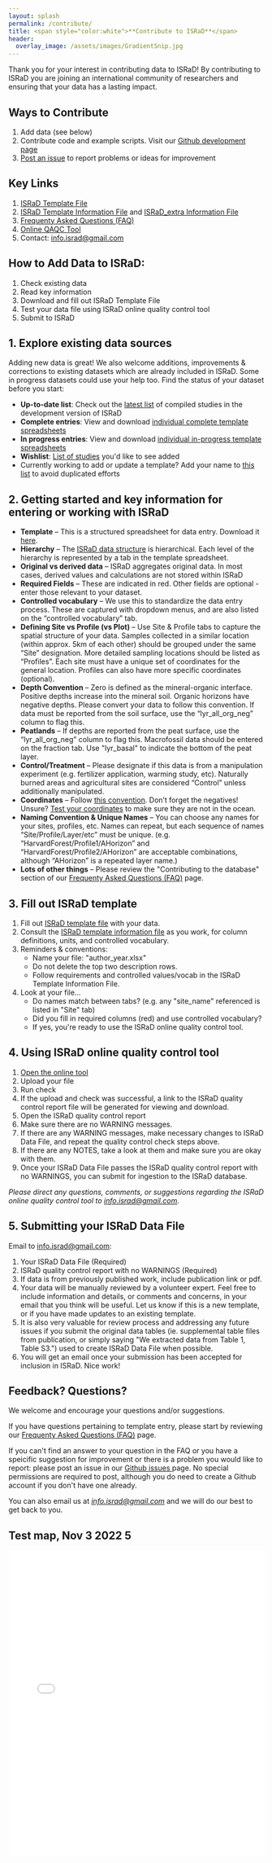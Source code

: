 ```yaml
---
layout: splash
permalink: /contribute/
title: <span style="color:white">**Contribute to ISRaD**</span>
header:
  overlay_image: /assets/images/GradientSnip.jpg
---
```


Thank you for your interest in contributing data to ISRaD!
By contributing to ISRaD you are joining an international community of researchers and ensuring that your data has a lasting impact.

## Ways to Contribute

1. Add data (see below)
1. Contribute code and example scripts. Visit our [Github development page](https://github.com/International-Soil-Radiocarbon-Database/ISRaD)
1. [Post an issue](https://github.com/International-Soil-Radiocarbon-Database/ISRaD/issues) to report problems or ideas for improvement

## Key Links

1. [ISRaD Template File](https://github.com/International-Soil-Radiocarbon-Database/ISRaD/raw/master/Rpkg/inst/extdata/ISRaD_Master_Template.xlsx)
1. [ISRaD Template Information File](https://github.com/International-Soil-Radiocarbon-Database/ISRaD/raw/master/Rpkg/inst/extdata/ISRaD_Template_Info.xlsx) and [ISRaD_extra Information File](https://github.com/International-Soil-Radiocarbon-Database/ISRaD/raw/master/Rpkg/inst/extdata/ISRaD_Extra_Info.xlsx)
1. [Frequenty Asked Questions (FAQ)](https://international-soil-radiocarbon-database.github.io/ISRaD/template_faq/)
1. <a href="https://soilradiocarbon.shinyapps.io/shinyapp/" target="_blank"> Online QAQC Tool</a>
1. Contact: <a href="mailto:info.israd@gmail.com">info.israd@gmail.com</a>

## How to Add Data to ISRaD:

1. Check existing data
1. Read key information
1. Download and fill out ISRaD Template File
1. Test your data file using ISRaD online quality control tool
1. Submit to ISRaD

## 1. Explore existing data sources

Adding new data is great! We also welcome additions, improvements & corrections to existing datasets which are already included in ISRaD. Some in progress datasets could use your help too. Find the status of your dataset before you start:
* **Up-to-date list**: Check out the [latest list](https://github.com/International-Soil-Radiocarbon-Database/ISRaD/blob/master/ISRaD_data_files/database/credits.md) of compiled studies in the development version of ISRaD
* **Complete entries**: View and download [individual complete template spreadsheets](https://github.com/International-Soil-Radiocarbon-Database/ISRaD/tree/master/ISRaD_data_files)
* **In progress entries**: View and download [individual in-progress template spreadsheets](https://github.com/International-Soil-Radiocarbon-Database/ISRaD/tree/master/ISRaD_data_files_in_progress)
* **Wishlist**: [List of studies](https://docs.google.com/spreadsheets/d/1lezUOJjYnB7KtXGDDFO_PKWLtx_7NZ3WaOubP2zUX-g/edit#gid=1009481555) you'd like to see added
* Currently working to add or update a template? Add your name to [this list](https://docs.google.com/spreadsheets/d/1lezUOJjYnB7KtXGDDFO_PKWLtx_7NZ3WaOubP2zUX-g/edit#gid=1750356077) to avoid duplicated efforts

## 2. Getting started and key information for entering or working with ISRaD

* **Template** – This is a structured spreadsheet for data entry. Download it [here](https://github.com/International-Soil-Radiocarbon-Database/ISRaD/raw/master/Rpkg/inst/extdata/ISRaD_Master_Template.xlsx).
* **Hierarchy** – The [ISRaD data structure](https://international-soil-radiocarbon-database.github.io/ISRaD/database/) is hierarchical. Each level of the hierarchy is represented by a tab in the template spreadsheet.
* **Original vs derived data** – ISRaD aggregates original data. In most cases, derived values and calculations are not stored within ISRaD
* **Required Fields** – These are indicated in red. Other fields are optional - enter those relevant to your dataset.
* **Controlled vocabulary** – We use this to standardize the data entry process. These are captured with dropdown menus, and are also listed on the “controlled vocabulary” tab.
* **Defining Site vs Profile (vs Plot)** – Use Site & Profile tabs to capture the spatial structure of your data. Samples collected in a similar location (within approx. 5km of each other) should be grouped under the same “Site” designation. More detailed sampling locations should be listed as “Profiles”. Each site must have a unique set of coordinates for the general location. Profiles can also have more specific coordinates (optional).
* **Depth Convention** – Zero is defined as the mineral-organic interface. Positive depths increase into the mineral soil. Organic horizons have negative depths. Please convert your data to follow this convention. If data must be reported from the soil surface, use the “lyr_all_org_neg” column to flag this.
* **Peatlands** – If depths are reported from the peat surface, use the “lyr_all_org_neg” column to flag this. Macrofossil data should be entered on the fraction tab. Use "lyr_basal" to indicate the bottom of the peat layer.
* **Control/Treatment** – Please designate if this data is from a manipulation experiment (e.g. fertilizer application, warming study, etc). Naturally burned areas and agricultural sites are considered “Control” unless additionally manipulated.
* **Coordinates** – Follow [this convention](https://en.wikipedia.org/wiki/File:Latitude_and_Longitude_of_the_Earth.svg). Don’t forget the negatives! Unsure? [Test your coordinates](https://www.google.com/maps/) to make sure they are not in the ocean.
* **Naming Convention & Unique Names** – You can choose any names for your sites, profiles, etc. Names can repeat, but each sequence of names “Site/Profile/Layer/etc” must be unique. (e.g. “HarvardForest/Profile1/AHorizon” and “HarvardForest/Profile2/AHorizon” are acceptable combinations, although “AHorizon” is a repeated layer name.)
* **Lots of other things** – Please review the "Contributing to the database" section of our [Frequenty Asked Questions (FAQ)](https://international-soil-radiocarbon-database.github.io/ISRaD/template_faq/) page.

## 3. Fill out ISRaD template

1. Fill out [ISRaD template file](https://github.com/International-Soil-Radiocarbon-Database/ISRaD/raw/master/Rpkg/inst/extdata/ISRaD_Master_Template.xlsx) with your data.
1. Consult the [ISRaD template information file](https://github.com/International-Soil-Radiocarbon-Database/ISRaD/raw/master/Rpkg/inst/extdata/ISRaD_Template_Info.xlsx) as you work, for column definitions, units, and controlled vocabulary.
1. Reminders & conventions:
   * Name your file: "author_year.xlsx"
   * Do not delete the top two description rows.
   * Follow requirements and controlled values/vocab in the ISRaD Template Information File.
1. Look at your file...
   * Do names match between tabs? (e.g. any "site_name" referenced is listed in "Site" tab)
   * Did you fill in required columns (red) and use controlled vocabulary?
   * If yes, you're ready to use the ISRaD online quality control tool.


## 4. Using ISRaD online quality control tool

1. <a href="https://soilradiocarbon.shinyapps.io/shinyapp/" target="_blank"> Open the online tool</a>
1. Upload your file
1. Run check
1. If the upload and check was successful, a link to the ISRaD quality control report file will be generated for viewing and download.
1. Open the ISRaD quality control report
1. Make sure there are no WARNING messages.
1. If there are any WARNING messages, make necessary changes to ISRaD Data File, and repeat the quality control check steps above.
1. If there are any NOTES, take a look at them and make sure you are okay with them.
1. Once your ISRaD Data File passes the ISRaD quality control report with no WARNINGS, you can submit for ingestion to the ISRaD database.

*Please direct any questions, comments, or suggestions regarding the ISRaD online quality control tool to <a href="mailto:info.israd@gmail.com">info.israd@gmail.com</a>.*

## 5. Submitting your ISRaD Data File

Email to <a href="mailto:info.israd@gmail.com">info.israd@gmail.com</a>:
1. Your ISRaD Data File (Required)
1. ISRaD quality control report with no WARNINGS (Required)
1. If data is from previously published work, include publication link or pdf.
1. Your data will be manually reviewed by a volunteer expert. Feel free to include information and details, or comments and concerns, in your email that you think will be useful. Let us know if this is a new template, or if you have made updates to an existing template.
1. It is also very valuable for review process and addressing any future issues if you submit the original data tables (ie. supplemental table files from publication, or simply saying "We extracted data from Table 1, Table S3.") used to create ISRaD Data File when possible.
1. You will get an email once your submission has been accepted for inclusion in ISRaD. Nice work!

## Feedback? Questions?
We welcome and encourage your questions and/or suggestions.

If you have questions pertaining to template entry, please start by reviewing our [Frequenty Asked Questions (FAQ)](https://international-soil-radiocarbon-database.github.io/ISRaD/template_faq/) page.

If you can't find an answer to your question in the FAQ or you have a speicific suggestion for improvement or there is a problem you would like to report: please post an issue in our [Github issues ](https://github.com/International-Soil-Radiocarbon-Database/ISRaD/issues) page. No special permissions are required to post, although you do need to create a Github account if you don't have one already.

You can also email us at *<a href="mailto:info.israd@gmail.com">info.israd@gmail.com</a>* and we will do our best to get back to you.

## Test map, Nov 3 2022 5
<div id="map">
<iframe src="/testmap.html" height="600px" width = "100%" style = "border:none" ></iframe>
</div>

<div id="htmlwidget-a76d6e44e855ad8528d6" style="width:720px;height:456px;" class="leaflet html-widget"></div>
<script type="application/json" data-for="htmlwidget-a76d6e44e855ad8528d6">{"x":{"options":{"crs":{"crsClass":"L.CRS.EPSG3857","code":null,"proj4def":null,"projectedBounds":null,"options":{}}},"calls":[{"method":"addCircles","args":[[62.866667,63.166667,63.65,43.7,59.333333,59.416667,59.5,59.666667,60.166667,60.683333,61.833333,61.933333,63.333333,63.583333,63.583333,63.616667,63.65,63.666667,64.016667,64.166667,64.5,64.5,64.833333,65.166667,65.333333,65.5,66.5,66.5,66.5,66.5,66.5,66.5,56.91,56.63,68.983333,69.002778,69.983056,72.002778,72.093056,72.170278,72.333056,72.336111,72.502778,72.508611,72.514167,72.688611,72.889167,73.249722,73.680833,73.910556,73.961667,74.016389,74.498806,74.511111,74.516389,-1.1,67.416667,63.716667,61.983333,57.033333,70.77,71.05,69.53,0.777008,0.782228,0.776631,0.777775,-0.146008,48.78333333,55.333333,40,-18.183333,37.51384,37.52,37.62577,37.46444,37.4644,-41.11,37.5138,-40.3,-39.5,-37.8,-21.078,58.283333,0.656722,0.655639,0.645556,0.667833,0.659972,0.692778,0.679361,0.703833,0.670861,0.72625,0.725306,0.726583,0.706611,0.649694,0.656556,53.9,53.65,53.566667,53.72,52.28,14.17,13.9536,17.53,11.3524,32.9,31.68,44.06516,33.40143,40.05236,35.68839,40.27707,38.89209,37.107117,37.03269,32.95106,37.006472,39.04168,46.14103,45.81637,42.53562,40.81297,35.41062,39.06044,28.12919,31.19608,29.68819,47.15919,47.12833,-26.416,-27.7,-28.3833,-28.1833333,-24.666667,21.119056,55.66666667,6.3487,6.49416,6.49418,6.527,6.5273,6.5305,66.572299,69.768506,70.681111,70.825738,71.001319,71.388333,71.65,71.925,72.091944,72.153333,72.191111,72.291667,72.478056,72.49,72.559444,72.623333,73.678056,50.133,37.848,57.73,57.733333,31.6809,64.875,19.84111111,68.1,64.8,62.5,60.6,54.1,49.6,58.25,56.1,56.45,56.416667,56.65,56.85,54.684,52.948365,42.5333333,73.15,41.2649,34.589,34.645,34.705,34.702,32.4,32.373,32.391,32.319,32.366,30.944,30.991,30.997,31.024,55.46,55.47,55.66,55.47,55.42,55.46,55.462,55.463,55.464,55.465,55.466,55.467,11.316667,11.433333,11.383333,11.283333,11.416667,11.216667,11.45,37.41183,37.32167,34.00111111,34.01305556,45.2041,37.03,40.52,46.420253,49.06666667,48,23.17,23.17,35.77,35.56,35.3,34.41,33.92,35.01,32.89,33.8,33.76,34.85,35.47,36,37.02,37.4,32.18,31.82,31.92,31.48,31.4,31.97,32.15,31.92,32.18,32.55,32.52,32.35,32.52,30.45,31.08,37.6,77.583,77.45,78.7,79.53,78.33,66.41,64.6,65.28,65.05,51.3092,5.213894,43.73,41.71,-0.192639,-0.187889,-0.224889,-0.212639,-0.616472,-0.612325,-0.621664,-0.628936,-0.639219,-0.7402,-0.738322,-0.741908,19.41937,19.947352,20.147748,22.052759,21.106667,22.164444,61.63194444,4.3766,4.513056,4.356667,3.867778,46.5333333333333,46.25,3.130167,60.08333333,62.45,19.41,19.58,19.9064,20.09,20.71,22.147,20.00136111,19.91805,19.931314943,21.33377,21.54488,18.3,60.7551,60.7447,60.75,60.7284,55.90497,55.864,55.877,55.91398,55.9169,56.628,56.37,76.5102778,76.4272222,61.0312,61.0333,61.0291,78.2212,0.8555,1.90406,1.18999,1.1846,1.18077,1.21508,1.4925,0.5861,43.47,42.32,42.47,-8.73,-7.65,70.622778,-1.733,-26.894167,-24.016944,-20.976667,-18.364167,50.761528,50.813239,-30.201572874,-31.8128438198,-32.8760935922,-33.9991126194,-33.4777993641,-33.339007222,-33.9686472266,-36.4581581597,-37.2534368505,-38.7741183293,-39.859412611,-39.9,-40.9034007675,-42.4218592618,-43.0579050134,-43.9639304659,-45.4873615711,-45.786385301,-46.5682268027,-51.8069602341,-53.432670885,-53.3147812566,-58.5,-62.7,-2.31439,-2.30501,-2.30532,-2.30447,-2.46391,-2.4645,-2.4623,-2.46401,0.45994,0.46225,0.46078,0.48398,-2.23755,-2.32121,-2.10423,-2.25128,-2.39338,-2.39139,-2.34632,-2.33661,0.5216,0.5135,0.5638,0.56149,4.372667,-1.078073,49.4,-2.34314,-2.37157,-2.38434,-2.27159,-2.23921,-2.38625,-2.11852,-2.24719,-2.39167,-2.15216,-2.43541,-2.584022,-2.46116,-2.63392,-2.41406,-2.3926,-2.61239,-2.39626,-2.581739,2.31314,61.25,57.666,-29.484384,-29.484925,-29.49,-29.48,-29.481443,-29.482098,-29.485963,-29.487405,-29.49,-29.49,-29.487,-29.491248,-29.48,69.5,69.65,68.61668,68.8,68.64916,68.65247,69.27923,69.28254,69.34589,69.35533,69.95348,69.95922,69.96079,69.98635,69.99614,69.99615,69.99649,70.01033,70.01736,70.01843,70.02459,70.20547,70.2879,70.32723,70.32911,70.37249,70.3777,70.41557,70.45475,70.69273,70.70613,70.72825,70.75409,70.76625,70.78256,70.78966,70.79303,71.12312,71.17556,71.19358,71.19909,71.24163,71.27396,57.32,73.13,48.87,61.38333333,62.68333333,49.872222,50.144167,36.7166667,46.4,46.35,46.82304,46.73973,46.75515,47.02811,47.0667,47.83065,45.167,34.7,55.22,-8.832648,-8.838343,-8.857239,-8.709576,-8.704094,2.786562,2.809431,-1.91423,-1.91574,-1.92261,-1.94643,-8.621357,-8.559104,-8.587465,-8.601752,-8.590764,-8.598676,-8.67768,-8.716872,-8.720599,-8.672984,4.32158,4.31875,4.32464,-8.551496,-8.519072,-2.27997,-2.28078,-1.56959,-1.57336,45.7741,4.375831,4.369442,4.361511,4.4335,4.420356,4.405861,4.405417,67.465933,67.499584,67.501672,67.502125,67.502145,67.503131,67.505128,67.5059,67.505944,67.531678,67.531861,67.533627,67.534419,79.97,55.333333,54.333333,53.066667,52.333333,50.25,49,54.1,54.05,54.05,42.54,72.484093,72.491857,69.446123,69.437654,73.421871,73.447489,67.275085,67.074456,19.944482,19.934751,19.927645,19.919756,19.954729,19.946428,19.939596,19.782252,19.772414,-3,55.15,55.97,56.92,58.46,60.05,60.52,63.13,-40.4,-40.35,-38.7,46.8148903401798,47.4775998595358,47.5352163486519,47.5348515940413,47.4637022745467,47.3191837232659,47.2475447589112,46.98977531683,46.9571736411248,46.8049799056669,46.5227583554496,46.5276212229171,46.4485532471578,46.4466412388683,46.238858909996,46.1607560776831,46.679933380506,47.5428284947625,46.2250916638445,46.7711873272217,46.8163667110869,47.0388138900752,46.8788835399998,46.8449134457592,46.2908672228976,46.8630793100156,46.6038747409885,46.6286307919012,46.5036483214704,46.7571541359037,47.4556756580239,47.1133830244307,47.4043686961747,47.4283104271685,47.228767233926,47.2415403818684,47.1835381402071,47.4835007781006,47.408145373637,47.1267621314869,47.0585378530504,47.2087416832883,47.3990315571444,46.5832949894714,46.2290420571949,46.0222509462979,47.2742919772411,46.4469235568531,46.7008633043892,46.2680262363379,46.6623540039575,47.0479198165054,47.6841827906742,47.1644120123761,20.078333,20.05647854,20.05974943,20.06240707,20.06359894,20.07037046,20.06804881,20.06848717,20.06979738,20.06899205,20.06667126,20.06942127,20.07059819,20.0714978,20.07225391,20.07386512,4.81771557689,4.82248662654,4.82958524923,4.83640896006,4.84299915629,4.33,48.33,44.6428,44.7,64.833333,65.875101,61.94,67.46,69.22,18.3157,37.5149108196,37.475295345,37.46045,37.4742,37.42461,37.3559,37.3855,37.3587,37.36133,37.51837,37.3559,37.36029,37.36108,37.36013,37.36011,37.52368,37.3623,37.48944,36.48833,37.49583,37.62417,37.5155,37.5119,37.51611,37.53247,37.51611,37.51068,37.52472,37.6408358987,37.62591,37.61047,34.375,34.1166666666667,34.6888888888889,41.70977568,41.16574593,54.691111,54.22,61.32,61.36,48.23,49.52,55.23,31.8875,32.418889,35.159444,35.084444,45.64611,19.945,36.9679,35.15944,9.424778,20.1,24.1537,24.1782,24.195,23.1922,23.2472,23.1448,24.1105,63.87836111,68.35,63.88,38.908122,61.8234,65.265,67.3313,67.4394,67.453,68.4092,64.334917,64.350517,64.341667,55.27,55.42,54.77,54.4,51.07,52.02,52.87,50.47,58.364,58.438,58.442,58.522,58.659,60.444,60.48,60.506,60.796,60.816,60.849,-0.063,-0.09,0.151,0.189,-0.163,-0.275,-0.069,76.51,76.5333,-0.31041,-0.31916,-0.31209,-0.32143,-0.327,-0.328749,-0.480641,-0.5055,-0.493453,18.404,67.06,67.06,64.83,-23.034028,-22.837222,67.08,69.38,63.57,60.789,66.57833858,66.57222759,66.55433575,66.54351974,66.51,66.46726781,66.48809281,66.48508807,66.52198093,66.55958843,66.5605656,66.56592582,66.57025851,66.5212258,66.51397931,66.56,66.50608968,64.69,60.415,69.72,61.8,36.52,-4.063333,-3.8297,51.55,65.16,61.73,62.72,65.26,65.1,61.95,68.34,61.19,68.28,67.8,61.86,61.81,62.79,62.28,-23.02962842,-23.055389125,-23.307657278,-23.51110799,-23.31659419,-23.306279189,-25.020261477,-25.020097641,-25.020141345,-25.016156497,-25.0294766148,-25.1441617869,-25.20153497,64.7,47.91,51.4,48.08,51.52,51.29,49.99,48.11,47.99,50.48,10.42,60.52,68.35,36.11277778,44.6381,20.2,19.811,19.814,19.817,19.824,67.83,69.63,-28.17,-27.45,-26.72,-23.13,-37.3,-3.280222,-3.28125,-7.217444,-7.214861,55.06,55,57.83,57.38,67.17,63.88,68.62,57.42,-4.2399133,-4.2764133,-3.8317133,-3.8343183,-3.837195,-3.8314967,-3.8343483,-3.8370433,-3.8398533,-3.8425317,-3.847015,-4.9,-4.8887517,-4.0568767,-4.05818,-4.0594867,-4.0609133,-4.0614067,-4.0615733,-4.06247,-4.0632,-4.0650433,-3.936833,-3.95605,-5.212183,-5.210583,-6.327617,-6.32725,-4.4373,-4.451433,-4.448383,-4.442217,-4.543883,-4.535583,-4.404467,-4.41665,-4.413117,-4.4097,-4.720133,-4.706033,-4.9093,-4.9083,-6.204533,-6.211167,-5.523139,-5.671417,-4.783389,24.68,-35.65,-38.58333,-38.28333,-39.61667,-41.116667,-42.71667,-45.45,-45.4,57.75,63.916667,68.633333,46.5131,46.5137,46.5186,46.5071,46.4459,46.46,46.5428,46.5319,46.4969,46.5208,36.9528,36.9763,36.9945,40.278,40.2718,40.2792,40.2774,35.1719,39.9442,36.0831,47.9317,44.7222,41.1994,46.745,46.9542,38.9481,47.6953,40.8944,48.6392,4.083333,68.6,65,68.8,55.792778,51.516667,19.8336,35.22,52.28,51.97,62.42,60.45,60.63,76.53333333,78.17,4.47777778,4.45888889,32.555896,32.450616,32.4261,63.3,63,68.6291,18.016667,20.078,13.94694,20.059375,19.743842,19.1869,52.6,51.4,50.798452,60.75,40.283,21.506278,21.50512,49.034917,31.7528,-1.73,19.6925,19.7043,19.6783,19.6918,19.6922,19.6997,19.6989,19.7464,19.6728,19.6554,19.6585,19.682,19.6737,19.669,19.6779,19.6943,19.6676,19.6658,44.06438112,44.06441867,44.06443477,44.06437576,44.06437576,42.53798333,42.53815,42.53805,42.538,42.53808333,45.48456667,45.48463333,45.48456667,38.74245,38.74283,38.74346,38.74445,38.74454,45.55916667,45.56527778,45.56222222,45.55888889,45.55972222,47.5052,47.5051,47.5051,47.549,47.5056,47.5055,47.5054,47.5053,47.5057,47.5056,47.5062,47.5061,47.506,47.5065,47.5064,47.5063,47.13,46.71,51.5799327590473,46,43.8117,45.05,39.9402777777778,51.24783,48.29,64.57,-12.8767833333333,-13.0222,-13.0856,-12.85495,-12.9068333333333,-12.70595,-12.8342833333333,-12.6923833333333,-12.7181333333333,-12.7056333333333,-12.7378333333333,-12.7139166666666,-12.73805,-12.7641833333333,-12.7118166666666,-12.7009833333333,-12.7393666666666,-12.9885333333333,-12.98995,-12.97425,-12.7926,-13.0642166666666,-13.0689166666666,-13.0699333333333,-13.0514833333333,-13.0252166666666,-13.03815,-13.0233333333333,-12.9603333333333,-12.9948166666666,-12.9777333333333,-12.98385,-12.9977666666666,-13.0241833333333,-13.0437166666666,61.93194444,61.96333333,62.07138889,62.08833333,62.10527778,63.88305556,45.56,45.762378,71.281711,65.15333,63.87983,32.54092,63.8798,32.59052,39.10828,39.1007,31.8531,37.37783,38.25136,46.76846,38.89124,31.91068,45.5076,40.45984,68.66045,45.49266,68.454219,68.456236,68.75,0.7,1.05,0.674026,0.916667,0.691914,1.481839,1.538019,0.783333,0.9,56.817,60.83,-0.001075,-2.58,34.237,34.1709,68.633,65.3925,65.665,65.6653,65.7111,65.8056,66.1306,66.2217,66.2691,65.56758,65.19,-41.2,44.86667,67.27,67.25,67.26,66.15,65.67,69.82,62.2,67.8,-2.316667,67.53,40.2,36.1,38.9,46.8,33.1,40.6,41.1,44.23,43.3,43.38,42.3,41,39.8,40.55,50.6,68.6194,68.6325,-3.017,-23.3,-22.72,-3.5,-10.17,-11.77,-11.82,-12.7,-7.52,-3.5,-23.32,-23,-22.67,-22.68,-19,-22.75,66.7,45.8059,50.5333,9.16,-3.82,9.28,9.37,10.43,2.98,5.68,43.32704,43.32715,34.2,-30.434083,-30.4342666666666,-30.4341,-30.3031333333333,-30.3040333333333,-30.3023333333333,38.89715,38.88038,32.5375,38.710133,40.5005,37.0612167,38.698467,40.535383,37.054933,38.628367,40.5864167,37.162517,19.8913,19.875,18.0439,18.446,48.3597,34.5,61.8,64.3289,64.3248,64.363,64.3078,49.872,50.1,19.792253,-1.21,-1.206,-1.207,-1.206,-1.209,-1.582,-1.598,-1.618,0.714,0.745,0.758,0.772,0.788,-0.24,-0.205,-0.199,-0.191,-0.184,0.772,0.772,0.775,0.764,1.02,15.344,15.335,12.731,12.733,10.94,10.94,10.865,9.304,7.714,7.715,7.705,7.708,7.302,7.137,-2.5,-0.233333,-0.9,-7.15,3.5,-34.96,1.45,1.45,1.45,59.88,39.1337,39.1331,39.1324,39.132,39.1318,39.1315,39.1338,39.1337,39.1332,39.1329,39.1327,39.1325,39.132,39.1311,39.1305,39.132,39.133,39.132767,39.132967,39.133133,39.132857,39.131147,39.13354,39.133,39.13283,39.13221,39.12887,39.12974,39.13008,39.1323,39.13417,39.13836,39.139531,39.141,39.14,39.139084,39.138,39.136543,39.13577,39.13589,39.13729,39.13853,39.142723,39.142322,39.142352,39.14426,39.14359,39.143203,39.143003,39.142,39.141683,39.1421,39.1428,39.1448,39.14566,39.143211,39.144861,39.14295,39.1422,39.14376,39.131574,39.129641,39.135032,39.133626,39.130707,39.126972,39.129815,39.131881,39.130773,39.129,39.128747,39.135,39.131557,39.132,39.131667,39.1302227,39.1288456,39.12755,39.13032,39.1334,39.13402,39.1189,39.1188,39.1186,39.1184,39.117577,39.116,39.118,39.1201567,39.1213467,39.1220483,39.1240833,39.1197333,39.121,39.122,39.11989,39.11749,39.122926,37.81,37.82,40.57,40.67,40.1,39.3,39.38,39.78,43.35,43.45,43.48,43.37,43.53,42.6,42.27,42.17,41.78,48.23,32.2,31.88,31.9,31.07,31.67,31.8,31.5,31.5,31.52,31.62,31.42,31,32.48,32.58,32.6,32.7,32.83,32.92,44.67,51.85,48.67,51.33,50.93,55.48333,51.06667,46.8,45.63333,55.86667,52.85,51.1,48.85,60.08333,50.45,44.71667,20.805833,20.807361,20.80833,20.813194,20.813194,20.815139,64.04,65.167,-4.7156,-4.15495391102,-4.19940399992,45.8548888888889,23.1917,23.17,23.1558,-4.007,-4.007,44.25,18.072,6.207,48.9610520077393,2.1388,2.2529,2.4339,2.7628,2.7424,2.7146,2.6501,2.6464,2.5651,2.4324,2.1416,2.1415,2.2025,2.2574,2.292,2.3467,2.3638,2.3706,2.4272,2.4429,2.4727,2.4784,2.5148,2.5336,2.5894,2.6072,2.5334,2.5325,2.5011,2.3902,2.1849,2.6591,2.593,2.5998,2.7154,2.8441,-31.43,-43.8,-45.73,43.68,51.76666667,64.55,64.783333,66.983333,-34.013,58.44,63.26,35.970138,-3.936833,43.295833,42.396389,42.033333,68.32,63.98,75.67,69.15,69.43,68.32,68.95645,69.12,65.21,49.2,49.2,51.6,49.3,49.6,49.3,50.1,-2.55,48.9,49.87,-4.35,-27.65,0.65861111,0.65861111,0.59472222,0.59666667,0.59666667,0.595,0.68777778,0.64444444,21.0987,20.93,19.4812,20.1307,19.41694,19.93,22.1394,20.0797175273,20.0855537531,20.0861057582,20.0980477582,20.1080340474,20.1231122553,20.1177216,51.01,19.3967,19.4797,19.9198,20.0272,21.0923,22.072,53.5,42.15,-2.4,-1.4,38.5,-2.95,-2.98333333,37.016153,37.0287,37.03182,37.086598,37.261593,36.725967,55.9055,55.877274,55.92842,55.08,55.9,55.89575,56.62832,56.37,55.9148,46.4987294,46.55065,46.48661,46.529056,68.03,52.58,51.98,52.05,10.16,46.662354,51.27,66.45,69.29,64.71,71.28088955,71.28085284,71.28088149,71.28163519,71.28158027,71.28156767,71.28158226,71.27970294,71.27971842,71.27974471,71.28034903,71.2803719,71.28037109,71.27761866,71.28004919,71.27850851,71.27848057,71.28021114,71.27723396,71.2772336,71.275,29.632417,29.89775,29.898,36.01666667,39,43,59,4.015556,3.42138889,64.81666667,68.4666667,68.75,35.01,37,42.1,34.8,37,29.61,29.59,29.59,29.58,29.6,39.6452,65.039,16.833333,50.131667,53.58,-3.317,-67.6572222222222,-67.6541666666667,-67.6713888888889,-69.3888888888889,-69.3861111111111,-70.7933333333333,-69.3733333333333,-69.4019444444445,-69.4041666666667,-69.3902777777778,-70.7955555555556,-70.7625,-70.7902777777778,-69.39,-67.6591666666667,-69.39,68.4786,68.7207,69.5667,67.2666666666667,67.045,67.052,72.068,47.68,69,54.52,61.48,61.95,61.3,63.37,61.98,52.45,58.28,59.15,54.82,54.87,54.95,55.12,55.13,55.2,54.72,54.72,54.73,54.73,54.6,54.78,54.85,54.75,54.32,54.32,54.15,54.63,54.7,54.43,54.27,54.42,54.45,54.52,54.62,55.5,55.4,54.6,54.6,54.57,54.63,65.62,65.62,64.63,66.12,66.1,65.93,65.93,66.3,66.3,67.62,67.53,67.65,67.45,67.77,67.68,67.1,67.27,66.77,66.67,66.6,67.33,67.18,66.52,66.75,66.82,65.8,66.17,65.62,65.53,66.05,65.92,66.43,67.13,67.08,67.12,67.92,67.9,61.43,62.13,65.27,65.43,65.38,65.25,65.55,65.3,68.42,69.35,68.47,67.65,68.67,69.93,69.55,69.28,69.37,68.97,74.02,63.65,60.58,61.63,52.45,52.47,52.55,52.45,52.35,52.85,53.52,53.57,53.33,57.17,57.17,56.1,56.17,55.57,54.7,54.75,54.93,54.77,54.68,54.4,54.35,55.72,55.53,55.33,55.28,55.05,54.97,54.97,55.02,54.62,55.38,54.58,54.45,56.18,55.13,55.17,55.12,54.62,55,55.13,55.35,56.28,55.75,55.85,55.33,55.17,53.53,53.58,53.57,54.45,53.43,54.9,55.88,53.68,53.63,53.77,53.83,53.35,53.4,53.42,54.15,53.92,53.33,53.22,53.68,53.62,54.28,54.22,52.75,52.97,53.23,54.52,53.88,54.12,53.47,53.28,53.32,54.3,54.05,52.92,52.92,52.9,54.67,55.08,54.97,54.83,54.87,54.95,54.58,54.53,54.47,54.45,54.88,54.6,54.62,54.28,54.27,54.42,54.58,54.55,54.57,54.58,54.63,54.6,54.08,54.3,54.67,54.47,54.6,54.27,54.28,54.52,54.8,54.7,54.7,54.85,54.87,54.73,49.52,49.05,49.28,49.27,49.43,49.33,49.45,49.65,49.65,49.87,49.82,49.4,49.43,49.23,49.6,49.43,49.65,50.12,50.07,50.12,50.13,50.13,50.08,50.1,50.32,50.3,49.87,50,50.58,50.53,50.33,50.48,51.07,50.98,50.43,50.45,50.27,50.27,50.38,51.12,51.12,51.23,51.08,51.42,51.7,50.78,51.37,51.63,51.95,52.47,52.47,52.53,52.58,51.57,51.57,51.85,52.85,52.93,52.37,52.78,52.87,54.45,54.53,54.62,54.88,54.83,55.22,54.7,54.67,54.88,54.87,54.8,54.77,54.73,54.78,53.87,53.73,53.75,53.9,53.6,53.82,53.92,53.97,54.07,54.08,54.15,54.23,54.45,54.42,54.28,54,53.92,53.93,54.97,55.07,54.75,54.78,55.18,55.53,55.43,54.72,54.78,54.8,54.73,54.63,54.82,54.8,55.25,55.33,54.98,54.27,54.58,54.7,54.42,54.43,54.65,55.3,55.4,55.78,55.5,55.58,55.7,55.53,55.82,55.83,55.9,55.13,55.13,54.58,54.47,67.5,67.97,68.3,67.43,67.42,67.47,67.47,59.27,59.38,59.12,59.15,59.12,58.42,58.3,58.53,66.1],[-65.366667,66.716667,-68.35,11.6,-133.75,-133.666667,-133.716667,-133.816667,-134.833333,-135.833333,-135.016667,-162.866667,-137.5,-139.166667,-145.5,-139.25,-139.333333,-139.333333,-140.5,-145.5,-140.916667,-145.75,-149.083333,-149.016667,-144.016667,-149.666667,-144.833333,-145.166667,-145.25,-145.5,-145.75,-145.916667,76.55,-76.13,55.133333,-134.5,83.455278,73.799722,81.481111,72.170278,74,79.993333,74.080833,80.328611,74.733056,73.730556,80.0925,74.033611,80.610833,73.183056,76.138611,79.996667,78,73.994444,75.925,114.133,63.366667,121.616667,129.366667,124.1,136.25,136.233,90.2,112.043989,112.035489,112.0407,112.033814,109.352458,-94.55,-77.666667,140.56,-69.241667,-120.46292,-120.59,-120.59085,-120.36906,-120.369,174.95,-120.46,175.4,174.2,175.4,55.36,-119.366667,22.33919,22.33822,22.34,22.33764,22.34197,22.31578,22.34728,22.33439,22.33106,22.34172,22.34228,22.33881,22.34764,22.37131,22.37689,-78.766667,-77.733333,-76.133333,10.15,9.7,121.22,121.3161,78.27,123.0836,35.25,34.78,-71.28834,-97.56725,-105.58324,-83.50185,-105.54524,-78.13764,-119.733,-119.2621,-87.3941,-119.005758,-95.20495,-89.3221,-121.95838,-72.17562,-104.74455,-99.06044,-78.07115,-81.43394,-84.46647,-81.99345,-99.11251,-99.23907,-48.866,-49.15,-49.55,-49.866,-50.216667,-156.900639,-97.86666667,-72.3272,-72.3509,-72.351,-72.3493,-72.3493,-72.3509,71.538849,-162.992134,166.498611,-154.312592,83.199463,157.648056,155.763333,154.846111,154.474167,154.225556,155.304167,151.888889,153.453889,153.495833,154.574167,158.679444,159.165833,11.867,-122.5318,-76.08,-76.083333,-110.0003,-147.766667,-155.12444444,-106.6,-110.6,-115,-115.3,-110.9,-110.1,85.333333,84.216667,84.883333,84.333333,84.216667,84.5,-2.451,-6.893018,-72.1833333333333,-79.96666667,-72.748597,-77.271,-77.45,-77.252,-77.303,-84.87,-84.777,-84.789,-85.008,-84.785,-93.162,-93.134,-93.019,-92.944,-98.16,-98.15,-98.15,-98.16,-98.16,-98.15,-98.162,-98.163,-98.164,-98.165,-98.166,-98.167,76.583333,76.566667,76.583333,76.533333,76.516667,76.616667,76.833333,-118.4265,-118.3583,-119.81777778,-119.80305556,-68.7402,-119.18,-121.94,0.124819,-80.6,-95,112.53,112.54,101.62,100.63,101.12,100.34,99.81,98.07,96.74,96.73,97.02,98.45,100.07,100.22,101.03,100.11,91.68,92.9,93.95,91.07,90.11,89.31,88.69,86.57,85.3,84.26,82.56,81.18,80.75,91.07,91.69,101.24,20.93,21.02,16.5,13.35,17.1,42.57,42.92,43.18,45.57,4.5206,-2.591406,10.29,12.38,11.618639,11.607417,11.60625,11.598139,35.437164,35.488547,35.500719,35.508822,35.501864,35.444522,35.448581,35.448767,-155.288497,-155.262791,-155.693817,-159.471614,-156.868611,-159.657221,-149.17555556,114.3598,114.046389,114.005833,113.711944,9.63333333333333,7.92,113.312,-132.36666667,-114.53333333,-155.24,-155.15,-155.3108,-155.72,-156.26,-159.6276,-155.4677778,-155.3175,-155.30381011,-157.7162,-158.08818,-65.8,89.3992,89.4387,89.4167,89.149,-98.52572,-98.484,-98.484,-98.382698,-98.964,-99.942,-95.67,-68.6705555555555,-68.9836111111111,89.7712,89.82,89.7874,15.6888,17.0105,17.95954,17.84023,17.81385,17.79632,17.48701,17.42449,17.79155,12.68,13.05,12.98,-63.97,-63.07,147.91,-47.15,20.698333,21.868889,22.48,21.841944,4.735378,4.595736,-71.2507053288,-71.5000805329,-70.5216234434,-71.1404679754,-70.8324210036,-71.6124259103,-71.8756413613,-71.6972132758,-73.2668598347,-73.3896767055,-72.1111994227,-73.4,-73.1540446281,-73.8242943926,-73.617121548,-72.3965301267,-72.8148157293,-72.9075677198,-72.6127645345,-72.1648781625,-70.9885993606,-70.3610585755,-62.2,-61.1,28.75246,28.75427,28.75442,28.75392,29.10289,29.10346,29.09644,29.10335,30.37355,30.37403,30.37271,30.35252,28.80599,28.78661,28.91073,28.82287,29.22039,29.18546,29.15806,29.1748,30.16291,30.14298,30.14336,30.13951,114.355028,29.757854,8.67,28.75495,28.74566,28.73993,28.81809,28.83293,28.73741,28.87543,28.82691,28.74664,28.85824,28.83188,28.72875,28.83657,28.69857,28.83451,28.78057,28.71181,28.76637,28.727643,28.75471,-100.95,-95.416,-50.230768,-50.229525,-50.225,-50.22,-50.206635,-50.209025,-50.208788,-50.207848,-50.206,-50.203,-50.197,-50.181022,-50.17,161.86,162.51667,159.033333,162.5167,-149.84899,-149.59947,-152.12693,-152.16701,-152.24869,-152.01769,-156.63817,-152.95072,-156.54585,-156.42445,-156.68912,-153.07007,-156.52992,-153.15491,-156.69791,-153.18606,-156.56652,-151.1798,-156.9849,-156.80655,-156.59154,-156.9627,-156.92665,-156.98128,-156.9479,-153.73894,-153.92424,-156.8429,-156.72044,-153.56248,-156.66823,-154.45043,-154.51704,-156.31664,-156.89731,-156.50224,-156.66536,-156.77391,-156.497,-62.35,-80,2.05,-135.65,-116.11666667,10.461111,11.866667,-119.283333333333,10.75,10.75,16.4029,16.65213,16.80596,18.27196,18.212,20.35568,-68.667,-120.05,-77.68,-75.06308,-75.01565,-75.04473,-74.914,-74.936,10.71234,10.71964,102.5241,102.5216,103.1215,103.1085,-74.87551,-74.89926,-75.07276,-75.00109,-75.05209,-75.09368,-75.09782,-75.00872,-75.07433,-75.09421,12.46281,12.45606,12.46261,-75.10646,-75.06102,103.037,103.0191,102.7988,102.8,3.145,114.358869,114.353731,114.353308,114.366408,114.363372,114.359122,114.366806,86.508367,86.569428,86.607439,86.613033,86.617805,86.607986,86.603808,86.602047,86.600197,86.636073,86.635111,86.634983,86.636064,-84.47,-77.75,-72.05,-77.083333,-76,-63.5,-68.366667,-72.52,-72.45,-72.46,-72.18,101.671208,101.647496,161.751543,161.710116,98.45439,98.364665,96.836809,96.975623,-155.259252,-155.264826,-155.270209,-155.277492,-155.294879,-155.297474,-155.298535,-155.29117,-155.304182,38.5,85.3,76.67,76.43,78.08,77.22,95.02,90.98,175.3,175.5,176.1,9.85551784823246,8.36661793864162,7.7839199016858,7.8901632038916,7.57125145866232,7.04182031913108,7.14802760859935,9.56848027429031,6.62408630913996,9.03700379700121,6.3178370263857,7.04763907203417,6.11111859438691,8.92230950847422,6.84228910627744,8.75915620195629,6.89779221653977,8.00878002312361,9.12692944151064,10.2324607603807,10.3692036602978,9.48961179683413,9.55555821465673,9.41225562287149,9.09327811628297,7.52178123160686,6.88850475121258,6.89216957021569,7.42352881753707,8.13968410645333,7.47973226119748,7.0417027994582,9.39754095817132,9.35400800153776,8.90612033693338,8.84861230809763,9.00675018400384,9.42102796308959,9.58985481176815,8.31309093457047,8.37503103052933,8.48702732069661,8.22592763858263,6.65883946066971,6.28631892498732,8.83334136057998,7.88868976266124,8.81106999757823,7.76106964464845,7.43600131385098,10.2291502149723,8.71251924569432,8.53482211980122,9.06609898870338,155.728889,-155.73436194,-155.73245031,-155.72932404,-155.72815026,-155.72522874,-155.72589571,-155.72440307,-155.7255055,-155.72445001,-155.72740077,-155.72354965,-155.72275775,-155.7217986,-155.72136253,-155.7205112,-73.8236721866,-73.8342637511,-73.8521211739,-73.8680911264,-73.8827483112,13.73,1.17,-0.5772,-0.77,-147.7,-149.720349,-162.87,-133.62,-148.43,-65.7487,-120.504495028,-120.502488435,-120.3885,-120.36363,-120.65344,-120.88361,-120.76801,-120.94739,-120.85461,-120.41772,-120.91748,-120.95709,-120.85492,-120.8556,-120.85461,-120.427,-120.88141,-120.48056,-120.52917,-120.4625,-120.61917,-120.50452,-120.41962,-120.50232,-120.50189,-120.49329,-120.42108,-120.4525,-120.465033959,-120.59201,-120.49432,-89.9083333333333,-89.8861111111111,-90.0333333333333,-95.2797263,-95.64329535,-2.399167,-2.85,-129.6,-129.65,1.8,10.27,-77.7,-109.28,-110.735278,-111.740833,-111.609722,-84.9722,-155.262,-122.0862,-111.6097,-82.401556,-155.7,121.2828,121.3035,121.4222,121.0183,120.9858,120.4225,121.2132,-149.2535833,18.82,-149.2255,-120.660771,-121.2976,-126.7594,-134.8656,-133.7529,-133.7405,-134.0805,-145.688167,-145.63835,-145.821683,-88.93,-88.95,-89.32,-89.52,-89.8,-90.13,-89.93,-89.93,-134.473,-134.665,-134.64,-134.806,-134.91,-145.261,-145.417,-145.543,-148.823,-148.988,-148.976,116.76,116.48,116.84,116.62,116.29,116.31,116.58,-68.67,-68.8333,-78.19239,-78.200011,-78.19226,-78.1993,-78.2021,-78.215196,-78.157162,-78.244067,-78.281074,-88.472,62.94,62.93,-163.45,-48.626222,-48.421861,65.35,125.13,-157.73,-150.831,-164.41612062,-164.44065336,-164.45043052,-164.4531393,-164.26,-164.55489552,-164.52744445,-164.50192776,-164.46487337,-164.50935286,-164.50252555,-164.48139142,-164.28224679,-164.22930451,-164.24569298,-164.48,-164.26401909,-148.33,-150.902,74.65,24.316667,138.35,-73.195,-73.32,-81.81,-126.88,-121.75,-121,-126.7,-127.53,-120.04,-133.4,-120.71,-133.45,-133.76,-121,-121.35,-123.12,-122.61,31.269864807,31.2621483258,31.546531286,31.39929655,31.453665514,31.4756084961,31.5002865298,31.501051534,31.501804108,31.4272091641,31.35001142602,31.304820266,31.2811929881,-148.32,8.74,11.09,8.9,10.95,7.03,11.79,11.22,10.61,11.148,-84.016,-161.09,19.05,137.42305556,42.2511,-155.73,-155.5439,-155.5362,-155.5243,-155.5189,33.67,32.37,153.2,150.52,150.6,143.57,140.8,-60.50375,-60.506278,-59.829889,-59.828139,-114.13,-107.5,-93.8,-93.82,59.5,-149.23,161.35,-3.42,-73.201815,-73.2616967,-73.3149233,-73.3148867,-73.3147883,-73.3207633,-73.32065,-73.3203583,-73.3202267,-73.3198183,-73.3192833,-74.0015367,-74.0023967,-73.177785,-73.1801417,-73.1824917,-73.1844917,-73.1870833,-73.1898217,-73.1924767,-73.1949817,-73.2058367,-74.384733,-74.39625,-75.644283,-75.6401,-74.825833,-74.81365,-74.82785,-74.799567,-74.808017,-74.82025,-74.6259,-74.628,-74.27315,-74.28035,-74.071467,-74.06305,-75.430017,-75.436067,-74.313933,-74.300433,-74.735517,-74.72325,-74.545167,-74.629556,-75.189,92.57,173.57,175.95,176.38333,174.3,174.95,170.98333,169.21667,169.83333,-76.166,-145.733333,-149.716667,-122.6468,-122.6514,-122.6586,-122.6545,-122.774,-122.8025,-122.7896,-122.6197,-122.7093,-122.7003,-122.086,-122.0787,-122.1342,-124.359,-124.3561,-124.3485,-124.3415,-102.0847,-103.2931,-102.54,-96.4497,-94.2998,-93.6556,-100.9953,-99.2792,-91.995,-104.68,-97.0619,-96.2221,-52.666667,-149.7,-149.7,161.4,-3.243056,9.566667,-155.1072,137.57,-75.83,-75.4,-150.68,-151.25,-151.08,-68.83333333,16.1,114.30527778,114.31583333,-110.839755,-110.744095,-110.765501,-128.5,-145,159.1793,-66.083333,-155.73,74.73889,-155.671522,-155.258817,-155.5986,-106.6,-104.4,-107.899323,-161.75,-124.349,-158.144467,-158.14647,12.253222,-110.6278,-47.15,-98.7628,-98.8001,-98.8178,-98.8678,-98.8705,-98.8672,-98.8656,-98.8223,-98.8472,-98.847,-98.8407,-98.8725,-98.867,-98.8805,-98.7968,-98.8078,-98.8507,-98.8447,-71.28776737,-71.28774592,-71.28767618,-71.28771373,-71.28774055,-72.17194444,-72.17166667,-72.17194444,-72.17138889,-72.17166667,-84.68416667,-84.68416667,-84.68444444,-92.20009,-92.20191,-92.20139,-92.20132,-92.20095,-84.71388889,-84.71833333,-84.7175,-84.7175,-84.71138889,-93.454,-93.4537,-93.4535,-93.4531,-93.4539,-93.4536,-93.4532,-93.4527,-93.453,-93.4526,-93.4534,-93.4532,-93.4527,-93.4535,-93.4532,-93.4528,11.305,10.64,36.0935456372952,-77.4,-79.0658,-75.35,-5.76388888888889,18.10583,11.0733333333333,-148.33,-52.3648,-52.4182,-52.3945833333333,-52.3671,-52.3692,-52.3321333333333,-52.3346333333333,-52.3654666666666,-52.3777333333333,-52.3806666666666,-52.346,-52.4028,-52.3925666666666,-52.3464833333333,-52.4684833333333,-52.4801166666666,-52.4621333333333,-52.3911833333333,-52.4039333333333,-52.3911333333333,-52.4651166666666,-52.3746333333333,-52.38695,-52.40015,-52.3946166666666,-52.3720333333333,-52.4071,-52.4102333333333,-52.3498666666666,-52.3667666666666,-52.3456833333333,-52.3520333333333,-52.3490333333333,-52.33465,-52.3526666666666,129.37416667,129.41888889,129.10694444,129.31333333,129.50694444,-149.22555556,-84.72,-122.329672,-156.650219,-147.50194,-145.74765,-87.80341,-149.21539,-106.84377,-96.61044,-96.56227,-88.16103,-80.52425,-109.38882,-100.91832,-76.55884,-110.83549,-89.5888,-103.03008,-149.370128,-89.58748,160.721741,160.900269,161.3,102.0333,102.133,102.251661,102.183333,102.271056,102.15922,102.087181,102.116667,102.133333,-101.067,-101.55,109.331134,115.39,-117.325,-116.875,-149.567,-145.7125,-149.7931,-149.0964,-144.3333,-146.6486,-144.8431,-146.7621,-145.4953,-148.92487,-155.36,174.9,-68.1,62.14,62.07,62.1,58.36666667,57.33,27.17,-75.64,-139.8,113.9,70.17,-103.2,-102.5,-99.3,-100.9,-112.1,-103.2,-103,-95.3,-89.35,-84.12,-85.5,-84,-83.5,-75.72,-100,-149.6045,-149.573866666666,-54.9707,-51.17,-47.63,-52.97,-62.82,-61.25,-61.17,-60.12,-63.03,-52.88,-51.37,-48,-47.02,-47.67,-46.76666667,-47.96666667,79.73,-90.0799,-103.5167,-79.85,-70.27,-79.97,-79.7,-84,-78.18,-76.6,6.536914,6.536639,-117.75,151.633717,151.634074999999,151.634658333333,152.694133333333,152.694099999999,152.692333333333,-120.631767,-120.645317,-111.338611,-120.550133,-121.921467,-119.3722833,-120.397983,-121.6234,-119.14595,-120.2252167,-121.38267,-119.1995,-155.158,-155.153043,-67.0688,-67.2525,13.2028,-82,-121.4,-145.8797,-145.893,-145.5787,-145.9426,10.461,11.85,102.136708,110.098,110.097,110.096,110.094,110.097,110.431,110.48,110.449,112.908,112.918,112.927,112.93,112.932,109.372,109.396,109.398,109.405,109.408,112.117,112.097,112.084,112.084,112.222,-1.468,-1.547,-1.165,-1.163,-3.149,-3.154,-3.073,-1.858,-1.694,-1.692,-1.696,-1.698,-1.18,-2.447,-54.9,-51.05,-51.18,-47.4,-60.9,138.63,111.083333,111.133333,111.15,-104.2,-79.384,-79.3837,-79.3836,-79.383,-79.3828,-79.3827,-79.381,-79.3815,-79.3819,-79.3826,-79.3831,-79.3836,-79.385,-79.3858,-79.387,-79.3841,-79.383,-79.383633,-79.3839,-79.383967,-79.384282,-79.384042,-79.38383,-79.384,-79.38276,-79.38553,-79.38115,-79.38166,-79.38198,-79.38382,-79.38454,-79.36923,-79.371238,-79.372,-79.373,-79.372111,-79.372,-79.372781,-79.37446,-79.37254,-79.37213,-79.37293,-79.355275,-79.357203,-79.356888,-79.357068,-79.355093,-79.358382,-79.35992,-79.362,-79.362898,-79.364,-79.3621,-79.36,-79.35989,-79.360377,-79.358177,-79.35909,-79.36052,-79.35604,-79.356804,-79.359614,-79.360171,-79.359995,-79.362144,-79.361583,-79.352807,-79.354635,-79.35948,-79.362,-79.360464,-79.352,-79.351921,-79.36,-79.3634167,-79.3580786,-79.3526856,-79.35993,-79.3611,-79.35962,-79.35921,-79.3828,-79.3833,-79.384,-79.3847,-79.391097,-79.3884,-79.389,-79.3888983,-79.3836233,-79.3806667,-79.3762567,-79.3823733,-79.383,-79.379,-79.38625,-79.38399,-79.391521,13.13,13.12,8.43,8.8,8.36,8.55,8.41,8.38,23.33,24.22,24.18,24.58,27.28,26.97,25.73,25.67,25.83,8.58,34.8,34.82,34.85,34.58,34.58,34.75,34.7,34.63,34.62,34.58,34.75,34.68,35.02,35.23,35.23,35.67,35.75,35.65,22.33,7.63,7.08,10.37,13.48,11.63333,10.45,18.9,2.73333,-3.166667,-6.9,10.91667,1.966667,17.48333,11.45,0.766667,-156.255278,-156.252917,-156.25,-156.247083,-156.240278,-156.229722,-145.7,-147.5,11.9531,12.3439416144,12.4030761076,-121.969111111111,112.5614,112.535,112.5108,-69.906,-69.901,-122.13,-66.916,116.64,13.3955583935101,111.3081,111.2742,111.3012,111.3825,111.3701,111.3849,111.3833,111.4196,111.4587,111.4084,111.4788,111.4789,111.6421,111.5789,111.6661,111.5985,111.6335,111.6041,111.5998,111.583,111.5701,111.5697,111.5695,111.5682,111.5572,111.5512,111.6414,111.6553,111.7151,111.7828,111.8364,112.0902,111.7949,111.8059,111.8836,111.6578,-58.25,171.8,170.25,-72.68,-1.33333333,-149.083333,-141.783333,-143.133333,22.904,-134.54,-145.42,-84.2996,-74.384722,-89.38,-85.373889,116.85,-133.42,-138.77,-97.67,-134.28,-133.02,-133.4325,-133.835383,-134.18,-127.01,8.4,8.5,7.4,8.6,9.1,8.4,12.2,-60.1091,1.97,3.03,11.75,-55.42,-77.87583333,-77.87666667,-77.69333333,-77.69305556,-77.69027778,-77.68722222,-77.87944444,-77.89416667,-156.872,-156.62,-155.1991,-155.6956,-155.24083,-155.289,-159.6392,-155.854728829,-155.850563156,-155.829167869,-155.805003085,-155.782720866,-155.777520226,-155.7472687,40.43,-155.243,-155.171,-155.342,-155.712,-156.901,-159.53,-77.7,-92.31,-54.083,-48.28,-120.5,-55.92,-47.51666667,-119.327733,-119.271017,-119.188,-119.212314,-119.146739,-119.2954,-97.7087,-98.484025,-98.62396,-98.41,-98.5,-98.28706,-99.94196,-95.669,-98.42072,-122.7244703,-112.52791,-122.7037,-122.820056,54.13,-75.83,-75.4,-75.17,-83.45,10.22915021,5.87,-104.83,-133.25,-105.58,-156.6115921,-156.6115688,-156.6114637,-156.6102511,-156.6114821,-156.6115611,-156.6116584,-156.6031164,-156.6030302,-156.6030011,-156.599784,-156.5999436,-156.6000186,-156.6094204,-156.6065231,-156.6130819,-156.6130015,-156.6157501,-156.6109202,-156.6108923,-156.55,-91.513028,-90.379556,-90.388028,140.11666667,-80,-77,-96,101.8397,102.16027778,-147.86666667,-149.56666667,161.33333333,-117.475,-119.2,-92.7,-117,-121.8,102.06,101.99,101.98,102.01,102.1,-121.305405,125.036,-88.1,11.880833,-118.02,116.117,46.1747222222222,46.1105555555556,45.8541666666667,76.3752777777778,76.3738888888889,11.6236111111111,76.3883333333333,76.3486111111111,76.3441666666667,76.4038888888889,11.6319444444444,11.7805555555556,11.6302777777778,76.4033333333333,45.8563888888889,76.37,-155.7325,-150.5036,-150.8667,49.8833333333333,62.934,62.934,113.92,-70.6,161,-101.37,-123.03,-120.12,-123.6,-123,-119.82,-115.02,-119.37,-118.7,-102.02,-102.08,-102.73,-102.87,-102.87,-102.92,-102,-102.07,-102.07,-101.83,-102,-102.47,-102.5,-101.73,-102.12,-102.42,-103.55,-101.38,-101.78,-101.38,-101.4,-101.37,-101.25,-99.53,-99.37,-98.12,-98.28,-100.83,-100.82,-101.37,-101.58,-129.27,-129.25,-128.92,-129.52,-128.35,-129.83,-129.75,-128.38,-128.42,-133.25,-134.2,-133.67,-133.78,-131.93,-132.08,-134.28,-135.52,-133.73,-132.7,-133.43,-134.6,-134.55,-134.2,-135.37,-135.35,-134.95,-134.68,-134.3,-134.75,-133.15,-133,-137.43,-137.43,-137.28,-137.22,-139.42,-140.2,-121.28,-120.97,-125.5,-125.5,-126.37,-127.3,-128.85,-127.6,-132.5,-139.25,-133,-133.63,-132.85,-131.3,-131.58,-134.4,-133.07,-133.8,-94.45,-95.83,-96.97,-97.2,-115,-115,-115.17,-115.2,-115.28,-116.47,-116.53,-116.53,-117.47,-118.17,-118.18,-116.85,-116.97,-116.5,-116.02,-115.87,-115.13,-115.53,-115.57,-115.2,-114.97,-112.2,-112.33,-114.87,-111.97,-111.98,-112,-112.02,-111.68,-112.15,-112.45,-113.42,-112.8,-115.33,-114.18,-114.25,-114.13,-114.1,-114.38,-114.02,-114.58,-115.37,-116,-115.15,-114.67,-114.22,-117.1,-114.88,-113.77,-114.27,-116.07,-116.78,-116.92,-112.83,-112.85,-100.47,-100.8,-101.35,-101.35,-101.35,-100.67,-101.22,-101.08,-100.65,-101.83,-101.68,-101.03,-101.17,-100.92,-101,-101.07,-101.43,-101.23,-101.32,-101.48,-101.25,-99.27,-101.27,-101.3,-99.33,-99.3,-99.25,-101.58,-101.6,-101.47,-101.48,-101.47,-101.45,-100.95,-101.15,-101.43,-101.72,-100.05,-101.43,-100.12,-101.77,-101.55,-101.35,-99.8,-99.78,-99.78,-99.53,-99.35,-99.42,-99.18,-99.13,-99.08,-99.03,-99.1,-99.15,-99.13,-99.05,-98.65,-98.98,-98.85,-98.5,-98.73,-99.98,-96.23,-96.02,-95.58,-95.5,-95.4,-95.33,-95.52,-96.32,-96.1,-95.63,-95.3,-95.37,-95.47,-95.3,-96.5,-95.55,-95.57,-95.65,-95.55,-95.95,-95.97,-96.27,-96.15,-95.9,-95.62,-95.57,-96.25,-96.2,-95.45,-95.47,-95.65,-96.35,-96.28,-96.23,-96.47,-96.52,-96.3,-96.27,-96.03,-96.95,-97.05,-97.32,-97,-96.88,-96.88,-99.98,-100.78,-100.77,-100.97,-101.33,-101.3,-101.22,-101.32,-101.02,-100.95,-100.93,-102.67,-102.45,-102.62,-101.92,-102.37,-102.13,-102.12,-102.08,-102.05,-102.78,-102.87,-102.9,-103.32,-102.77,-102.4,-101.85,-101.82,-101.92,-101.92,-105.55,-105.05,-105.17,-104.63,-104.63,-104.63,-105.13,-104.87,-105,-104.75,-104.97,-105.95,-105.9,-105.5,-105.52,-105.87,-106,-105.97,-104.75,-105.33,-105.05,-105.08,-105.33,-104.8,-104.93,-105.47,-105.4,-104.83,-104.8,-105.8,-105.55,-105.55,-105.22,-104.92,-105.27,-107.85,-107.82,-107.82,-107.12,-107.08,-107.82,-107.85,-107.97,-108.82,-108.07,-108.15,-108.28,-108.27,-108.45,-108.47,-108.58,-108,-107.98,-107.3,-107.85,-133.77,-133.47,-133.42,-133.87,-134.3,-134.67,-134.58,-118.68,-117.32,-118.62,-118.35,-118.15,-119.48,-119.28,-119.13,15.5],10,null,null,{"interactive":true,"className":"","stroke":true,"color":"#8269d7","weight":5,"opacity":0.7,"fill":true,"fillColor":"#8269d7","fillOpacity":0.2},null,null,null,{"interactive":false,"permanent":false,"direction":"auto","opacity":1,"offset":[0,0],"textsize":"10px","textOnly":false,"className":"","sticky":true},null,null]},{"method":"addTiles","args":["https://{s}.tile.openstreetmap.org/{z}/{x}/{y}.png",null,null,{"minZoom":0,"maxZoom":18,"tileSize":256,"subdomains":"abc","errorTileUrl":"","tms":false,"noWrap":false,"zoomOffset":0,"zoomReverse":false,"opacity":1,"zIndex":1,"detectRetina":false,"attribution":"&copy; <a href=\"https://openstreetmap.org\">OpenStreetMap<\/a> contributors, <a href=\"https://creativecommons.org/licenses/by-sa/2.0/\">CC-BY-SA<\/a>"}]}],"limits":{"lat":[-70.7955555555556,79.97],"lng":[-164.55489552,176.38333]}},"evals":[],"jsHooks":[]}</script>
